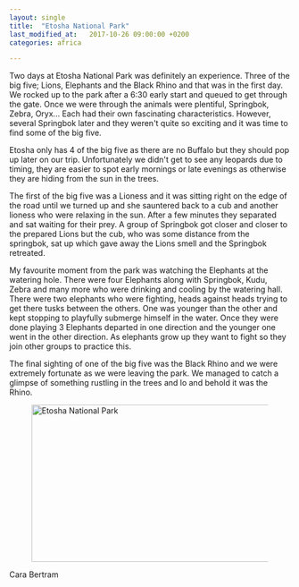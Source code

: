```yaml
---
layout: single
title:  "Etosha National Park"
last_modified_at:   2017-10-26 09:00:00 +0200
categories: africa

---
```


Two days at Etosha National Park was definitely an experience. Three of the big five; Lions, Elephants and the Black Rhino and that was in the first day. We rocked up to the park after a 6:30 early start and queued to get through the gate. Once we were through the animals were plentiful, Springbok, Zebra, Oryx... Each had their own fascinating characteristics. However, several Springbok later and they weren't quite so exciting and it was time to find some of the big five.

Etosha only has 4 of the big five as there are no Buffalo but they should pop up later on our trip. Unfortunately we didn't get to see any leopards due to timing, they are easier to spot early mornings or late evenings as otherwise they are hiding from the sun in the trees.

The first of the big five was a Lioness and it was sitting right on the edge of the road until we turned up and she sauntered back to a cub and another lioness who were relaxing in the sun. After a few minutes they separated and sat waiting for their prey. A group of Springbok got closer and closer to the prepared Lions but the cub, who was some distance from the springbok, sat up which gave away the Lions smell and the Springbok retreated.

My favourite moment from the park was watching the Elephants at the watering hole. There were four Elephants along with Springbok, Kudu, Zebra and many more who were drinking and cooling by the watering hall. There were two elephants who were fighting, heads against heads trying to get there tusks between the others. One was younger than the other and kept stopping to playfully submerge himself in the water. Once they were done playing 3 Elephants departed in one direction and the younger one went in the other direction. As elephants grow up they want to fight so they join other groups to practice this.

The final sighting of one of the big five was the Black Rhino and we were extremely fortunate as we were leaving the park. We managed to catch a glimpse of something rustling in the trees and lo and behold it was the Rhino.

<figure>
<a data-flickr-embed="true"  href="https://www.flickr.com/photos/141696511@N06/albums/72157663578866288" title="Etosha National Park"><img src="https://farm5.staticflickr.com/4642/38294241654_81f5baed65.jpg" width="500" height="281" alt="Etosha National Park"></a><script async src="//embedr.flickr.com/assets/client-code.js" charset="utf-8"></script>
</figure>


Cara Bertram
